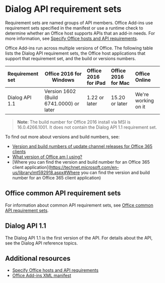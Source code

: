 # Dialog API requirement sets

Requirement sets are named groups of API members. Office Add-ins use requirement sets specified in the manifest or use a runtime check to determine whether an Office host supports APIs that an add-in needs. For more information, see [Specify Office hosts and API requirements](../docs/overview/specify-office-hosts-and-api-requirements.md).

Office Add-ins run across multiple versions of Office. The following table lists the Dialog API requirement sets, the Office host applications that support that requirement set, and the build or  versions numbers.

|  Requirement set  |  Office 2016 for Windows   |  Office 2016 for iPad  |  Office 2016 for Mac  | Office Online  | 
|:-----|-----|:-----|:-----|:-----|
| Dialog API 1.1  |  Version 1602 (Build 6741.0000) or later | 1.22 or later | 15.20 or later| We're working on it |

> **Note**: The build number for Office 2016 install via MSI is 16.0.4266.1001.  It does not contain the Dialog API 1.1 requirement set.

To find out more about versions and build numbers, see:
- [Version and build numbers of update channel releases for Office 365 clients](https://technet.microsoft.com/en-us/library/mt592918.aspx)
- [What version of Office am I using?](https://support.office.com/en-us/article/What-version-of-Office-am-I-using-932788b8-a3ce-44bf-bb09-e334518b8b19?ui=en-US&rs=en-US&ad=US&fromAR=1)
- [Where you can find the version and build number for an Office 365 client application](https://technet.microsoft.com/en-us/library/mt592918.aspx#Where you can find the version and build number for an Office 365 client application)

## Office common API requirement sets
For information about common API requirement sets, see [Office common API requirement sets](office-add-in-requirement-sets.md).

## Dialog API 1.1 
The Dialog API 1.1 is the first version of the API. For details about the API, see the Dialog API reference topics. 

## Additional resources

- [Specify Office hosts and API requirements](../docs/overview/specify-office-hosts-and-api-requirements.md)
- [Office Add-ins XML manifest](https://dev.office.com/docs/add-ins/overview/add-in-manifests)
